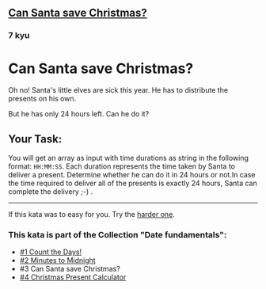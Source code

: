 <h2><a href=https://www.codewars.com/kata/5857e8bb9948644aa1000246/train/javascript target="_blank">Can Santa save Christmas?</a></h2><h3>7 kyu</h3><h1 id="can-santa-save-christmas">Can Santa save Christmas?</h1><p>Oh no! Santa's little elves are sick this year. He has to distribute the presents on his own.</p><p>But he has only 24 hours left. Can he do it?</p><h2 id="your-task">Your Task:</h2><p>You will get an array as input with time durations as string in the following format: <code>HH:MM:SS</code>. Each duration represents the time taken by Santa to deliver a present. Determine whether he can do it in 24 hours or not.In case the time required to deliver all of the presents is exactly 24 hours, Santa can complete the delivery ;-) .</p><hr><p>If this kata was to easy for you. Try the <a href="https://www.codewars.com/kata/christmas-present-calculator" data-turbolinks="false" target="_blank">harder one</a>.</p><h3 id="this-kata-is-part-of-the-collection-date-fundamentals">This kata is part of the Collection "Date fundamentals":</h3><ul><li><a href="https://www.codewars.com/kata/count-the-days/javascript" data-turbolinks="false" target="_blank">#1 Count the Days!</a></li><li><a href="https://www.codewars.com/kata/minutes-to-midnight" data-turbolinks="false" target="_blank">#2 Minutes to Midnight</a></li><li>#3 Can Santa save Christmas?</li><li><a href="https://www.codewars.com/kata/christmas-present-calculator" data-turbolinks="false" target="_blank">#4 Christmas Present Calculator</a></li></ul>